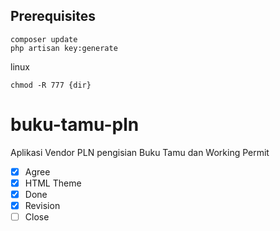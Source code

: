 ## Prerequisites
```
composer update
php artisan key:generate
```
linux
```
chmod -R 777 {dir}
```


# buku-tamu-pln

Aplikasi Vendor PLN pengisian Buku Tamu dan Working Permit

- [x] Agree
- [x] HTML Theme
- [x] Done
- [x] Revision
- [ ] Close

